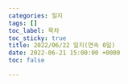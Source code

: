 ```yaml
---
categories: 일지
tags: []
toc_label: 목차
toc_sticky: true
title: 2022/06/22 일지(연속 0일)
date: 2022-06-21 15:00:00 +0000
toc: false

---
```

